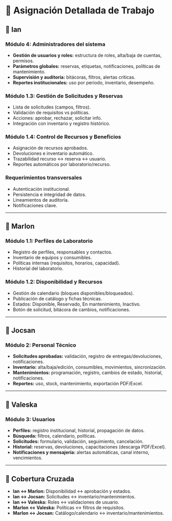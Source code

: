 # 📌 Asignación Detallada de Trabajo

## 👤 Ian
### Módulo 4: Administradores del sistema
- **Gestión de usuarios y roles:** estructura de roles, alta/baja de cuentas, permisos.  
- **Parámetros globales:** reservas, etiquetas, notificaciones, políticas de mantenimiento.  
- **Supervisión y auditoría:** bitácoras, filtros, alertas críticas.  
- **Reportes institucionales:** uso por periodo, inventario, desempeño.  

### Módulo 1.3: Gestión de Solicitudes y Reservas
- Lista de solicitudes (campos, filtros).  
- Validación de requisitos vs políticas.  
- Acciones: aprobar, rechazar, solicitar info.  
- Integración con inventario y registro histórico.  

### Módulo 1.4: Control de Recursos y Beneficios
- Asignación de recursos aprobados.  
- Devoluciones e inventario automático.  
- Trazabilidad recurso ↔ reserva ↔ usuario.  
- Reportes automáticos por laboratorio/recurso.  

### Requerimientos transversales
- Autenticación institucional.  
- Persistencia e integridad de datos.  
- Lineamientos de auditoría.  
- Notificaciones clave.  

---

## 👤 Marlon
### Módulo 1.1: Perfiles de Laboratorio
- Registro de perfiles, responsables y contactos.  
- Inventario de equipos y consumibles.  
- Políticas internas (requisitos, horarios, capacidad).  
- Historial del laboratorio.  

### Módulo 1.2: Disponibilidad y Recursos
- Gestión de calendario (bloques disponibles/bloqueados).  
- Publicación de catálogo y fichas técnicas.  
- Estados: Disponible, Reservado, En mantenimiento, Inactivo.  
- Botón de solicitud, bitácora de cambios, notificaciones.  

---

## 👤 Jocsan
### Módulo 2: Personal Técnico
- **Solicitudes aprobadas:** validación, registro de entregas/devoluciones, notificaciones.  
- **Inventario:** alta/baja/edición, consumibles, movimientos, sincronización.  
- **Mantenimientos:** programación, registro, cambios de estado, historial, notificaciones.  
- **Reportes:** uso, stock, mantenimiento, exportación PDF/Excel.  

---

## 👤 Valeska
### Módulo 3: Usuarios
- **Perfiles:** registro institucional, historial, propagación de datos.  
- **Búsqueda:** filtros, calendario, políticas.  
- **Solicitudes:** formulario, validación, seguimiento, cancelación.  
- **Historial:** reservas, devoluciones, capacitaciones (descarga PDF/Excel).  
- **Notificaciones y mensajería:** alertas automáticas, canal interno, vencimientos.  

---

## 🔄 Cobertura Cruzada
- **Ian ↔ Marlon:** Disponibilidad ↔ aprobación y estados.  
- **Ian ↔ Jocsan:** Solicitudes ↔ inventario/mantenimientos.  
- **Ian ↔ Valeska:** Roles ↔ validaciones de usuario.  
- **Marlon ↔ Valeska:** Políticas ↔ filtros de requisitos.  
- **Marlon ↔ Jocsan:** Catálogo/calendario ↔ inventario/mantenimientos.  
